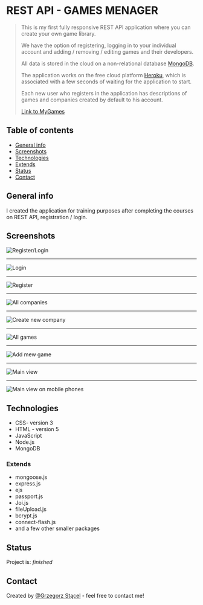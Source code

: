 # REST API - GAMES MENAGER
> This is my first fully responsive REST API application where you can create your own game library.
>
> We have the option of registering, logging in to your individual account and adding / removing / editing games and their developers.
>
> All data is stored in the cloud on a non-relational database [MongoDB](https://www.mongodb.com/).
>
> The application works on the free cloud platform [Heroku](https://www.heroku.com/), which is associated with a few seconds of waiting for the application to start.
>
> Each new user who registers in the application has descriptions of games and companies created by default to his account.
>
> [Link to MyGames](https://myapi-library.herokuapp.com/)

## Table of contents
* [General info](#general-info)
* [Screenshots](#screenshots)
* [Technologies](#technologies)
* [Extends](#extends)
* [Status](#status)
* [Contact](#contact)

## General info
I created the application for training purposes after completing the courses on REST API, registration / login.

## Screenshots
![Register/Login](./img_readme/01.jpg)

***

![Login](./img_readme/02.jpg)

***

![Register](./img_readme/03.jpg)

***

![All companies](./img_readme/04.png)

***

![Create new company](./img_readme/05.png)

***

![All games](./img_readme/06.png)

***

![Add mew game](./img_readme/07.png)

***
![Main view](./img_readme/08.png)

***

![Main view on mobile phones](./img_readme/09.png)

## Technologies
* CSS- version 3
* HTML - version 5
* JavaScript
* Node.js
* MongoDB

### Extends
* mongoose.js
* express.js
* ejs
* passport.js
* Joi.js
* fileUpload.js
* bcrypt.js
* connect-flash.js
* and a few other smaller packages

## Status
Project is: _finished_

## Contact
Created by [@Grzegorz Stącel](mailto:stacelgrzegorz@gmail.com) - feel free to contact me!
